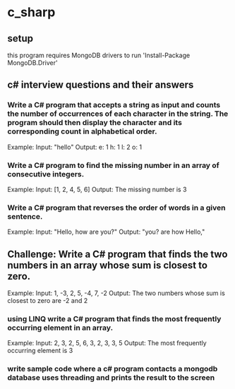 # c_sharp

## setup

this program requires MongoDB drivers to run
'Install-Package MongoDB.Driver'

## c# interview questions and their answers

### Write a C# program that accepts a string as input and counts the number of occurrences of each character in the string. The program should then display the character and its corresponding count in alphabetical order.

Example:
Input: "hello"
Output:
e: 1
h: 1
l: 2
o: 1

### Write a C# program to find the missing number in an array of consecutive integers.

Example:
Input: [1, 2, 4, 5, 6]
Output: The missing number is 3

### Write a C# program that reverses the order of words in a given sentence.

Example:
Input: "Hello, how are you?"
Output: "you? are how Hello,"

## Challenge: Write a C# program that finds the two numbers in an array whose sum is closest to zero.

Example:
Input: 1, -3, 2, 5, -4, 7, -2
Output: The two numbers whose sum is closest to zero are -2 and 2

### using LINQ write a C# program that finds the most frequently occurring element in an array.

Example:
Input: 2, 3, 2, 5, 6, 3, 2, 3, 3, 5
Output: The most frequently occurring element is 3

### write sample code where a c# program contacts a mongodb database uses threading and prints the result to the screen
